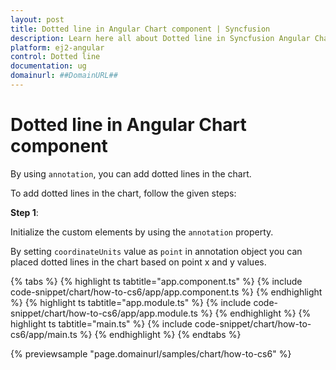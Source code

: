 ```yaml
---
layout: post
title: Dotted line in Angular Chart component | Syncfusion
description: Learn here all about Dotted line in Syncfusion Angular Chart component of Syncfusion Essential JS 2 and more.
platform: ej2-angular
control: Dotted line 
documentation: ug
domainurl: ##DomainURL##
---
```


# Dotted line in Angular Chart component

By using `annotation`, you can add dotted lines in the chart.

To add dotted lines in the chart, follow the given steps:

**Step 1**:

Initialize the custom elements by using the `annotation` property.

By setting `coordinateUnits` value as `point` in annotation object you can placed dotted lines
in the chart based on point x and y values.

{% tabs %}
{% highlight ts tabtitle="app.component.ts" %}
{% include code-snippet/chart/how-to-cs6/app/app.component.ts %}
{% endhighlight %}
{% highlight ts tabtitle="app.module.ts" %}
{% include code-snippet/chart/how-to-cs6/app/app.module.ts %}
{% endhighlight %}
{% highlight ts tabtitle="main.ts" %}
{% include code-snippet/chart/how-to-cs6/app/main.ts %}
{% endhighlight %}
{% endtabs %}
  
{% previewsample "page.domainurl/samples/chart/how-to-cs6" %}